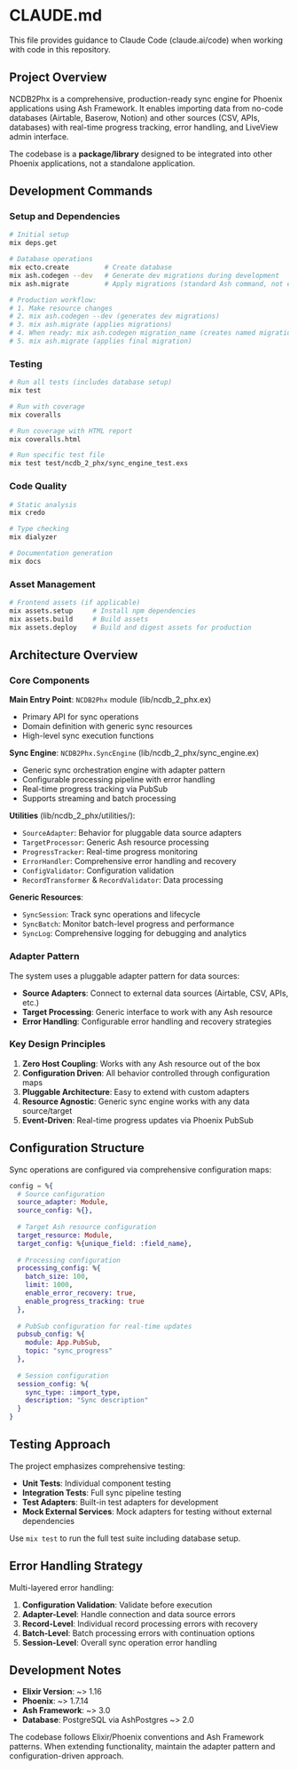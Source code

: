 # CLAUDE.md

This file provides guidance to Claude Code (claude.ai/code) when working with code in this repository.

## Project Overview

NCDB2Phx is a comprehensive, production-ready sync engine for Phoenix applications using Ash Framework. It enables importing data from no-code databases (Airtable, Baserow, Notion) and other sources (CSV, APIs, databases) with real-time progress tracking, error handling, and LiveView admin interface.

The codebase is a **package/library** designed to be integrated into other Phoenix applications, not a standalone application.

## Development Commands

### Setup and Dependencies
```bash
# Initial setup
mix deps.get

# Database operations
mix ecto.create         # Create database
mix ash.codegen --dev   # Generate dev migrations during development
mix ash.migrate         # Apply migrations (standard Ash command, not ecto.migrate)

# Production workflow:
# 1. Make resource changes
# 2. mix ash.codegen --dev (generates dev migrations)
# 3. mix ash.migrate (applies migrations)  
# 4. When ready: mix ash.codegen migration_name (creates named migration)
# 5. mix ash.migrate (applies final migration)
```

### Testing
```bash
# Run all tests (includes database setup)
mix test

# Run with coverage
mix coveralls

# Run coverage with HTML report
mix coveralls.html

# Run specific test file
mix test test/ncdb_2_phx/sync_engine_test.exs
```

### Code Quality
```bash
# Static analysis
mix credo

# Type checking
mix dialyzer

# Documentation generation
mix docs
```

### Asset Management
```bash
# Frontend assets (if applicable)
mix assets.setup     # Install npm dependencies
mix assets.build     # Build assets
mix assets.deploy    # Build and digest assets for production
```

## Architecture Overview

### Core Components

**Main Entry Point**: `NCDB2Phx` module (lib/ncdb_2_phx.ex)
- Primary API for sync operations
- Domain definition with generic sync resources
- High-level sync execution functions

**Sync Engine**: `NCDB2Phx.SyncEngine` (lib/ncdb_2_phx/sync_engine.ex)
- Generic sync orchestration engine with adapter pattern
- Configurable processing pipeline with error handling
- Real-time progress tracking via PubSub
- Supports streaming and batch processing

**Utilities** (lib/ncdb_2_phx/utilities/):
- `SourceAdapter`: Behavior for pluggable data source adapters
- `TargetProcessor`: Generic Ash resource processing
- `ProgressTracker`: Real-time progress monitoring
- `ErrorHandler`: Comprehensive error handling and recovery
- `ConfigValidator`: Configuration validation
- `RecordTransformer` & `RecordValidator`: Data processing

**Generic Resources**:
- `SyncSession`: Track sync operations and lifecycle
- `SyncBatch`: Monitor batch-level progress and performance  
- `SyncLog`: Comprehensive logging for debugging and analytics

### Adapter Pattern

The system uses a pluggable adapter pattern for data sources:
- **Source Adapters**: Connect to external data sources (Airtable, CSV, APIs, etc.)
- **Target Processing**: Generic interface to work with any Ash resource
- **Error Handling**: Configurable error handling and recovery strategies

### Key Design Principles

1. **Zero Host Coupling**: Works with any Ash resource out of the box
2. **Configuration Driven**: All behavior controlled through configuration maps
3. **Pluggable Architecture**: Easy to extend with custom adapters
4. **Resource Agnostic**: Generic sync engine works with any data source/target
5. **Event-Driven**: Real-time progress updates via Phoenix PubSub

## Configuration Structure

Sync operations are configured via comprehensive configuration maps:

```elixir
config = %{
  # Source configuration
  source_adapter: Module,
  source_config: %{},
  
  # Target Ash resource configuration  
  target_resource: Module,
  target_config: %{unique_field: :field_name},
  
  # Processing configuration
  processing_config: %{
    batch_size: 100,
    limit: 1000,
    enable_error_recovery: true,
    enable_progress_tracking: true
  },
  
  # PubSub configuration for real-time updates
  pubsub_config: %{
    module: App.PubSub,
    topic: "sync_progress"
  },
  
  # Session configuration
  session_config: %{
    sync_type: :import_type,
    description: "Sync description"
  }
}
```

## Testing Approach

The project emphasizes comprehensive testing:

- **Unit Tests**: Individual component testing
- **Integration Tests**: Full sync pipeline testing  
- **Test Adapters**: Built-in test adapters for development
- **Mock External Services**: Mock adapters for testing without external dependencies

Use `mix test` to run the full test suite including database setup.

## Error Handling Strategy

Multi-layered error handling:
1. **Configuration Validation**: Validate before execution
2. **Adapter-Level**: Handle connection and data source errors
3. **Record-Level**: Individual record processing errors with recovery
4. **Batch-Level**: Batch processing errors with continuation options
5. **Session-Level**: Overall sync operation error handling

## Development Notes

- **Elixir Version**: ~> 1.16
- **Phoenix**: ~> 1.7.14  
- **Ash Framework**: ~> 3.0
- **Database**: PostgreSQL via AshPostgres ~> 2.0

The codebase follows Elixir/Phoenix conventions and Ash Framework patterns. When extending functionality, maintain the adapter pattern and configuration-driven approach.